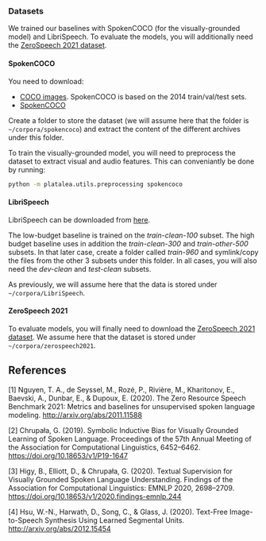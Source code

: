 ### Datasets

We trained our baselines with SpokenCOCO (for the visually-grounded model) and LibriSpeech. To evaluate the models, you will additionally need the [ZeroSpeech 2021 dataset](https://download.zerospeech.com).

#### SpokenCOCO

You need to download:
* [COCO images](https://cocodataset.org/#download). SpokenCOCO is based on the 2014 train/val/test sets.
* [SpokenCOCO](https://groups.csail.mit.edu/sls/downloads/placesaudio/index.cgi)

Create a folder to store the dataset (we will assume here that the folder is `~/corpora/spokencoco`) and extract the content of the different archives under this folder.

To train the visually-grounded model, you will need to preprocess the dataset to extract visual and audio features. This can conveniantly be done by running:

```bash
python -m platalea.utils.preprocessing spokencoco
```

#### LibriSpeech

LibriSpeech can be downloaded from [here](http://www.openslr.org/12/).

The low-budget baseline is trained on the *train-clean-100* subset. The high budget baseline uses in addition the *train-clean-300* and *train-other-500* subsets. In that later case, create a folder called *train-960* and symlink/copy the files from the other 3 subsets under this folder. In all cases, you will also need the *dev-clean* and *test-clean* subsets.

As previously, we will assume here that the data is stored under `~/corpora/LibriSpeech`.

#### ZeroSpeech 2021

To evaluate models, you will finally need to download the [ZeroSpeech 2021 dataset](https://download.zerospeech.com). We assume here that the dataset is stored under `~/corpora/zerospeech2021`.

## References

[1] Nguyen, T. A., de Seyssel, M., Rozé, P., Rivière, M., Kharitonov, E., Baevski, A., Dunbar, E., & Dupoux, E. (2020). The Zero Resource Speech Benchmark 2021: Metrics and baselines for unsupervised spoken language modeling. http://arxiv.org/abs/2011.11588

[2] Chrupała, G. (2019). Symbolic Inductive Bias for Visually Grounded Learning of Spoken Language. Proceedings of the 57th Annual Meeting of the Association for Computational Linguistics, 6452–6462. https://doi.org/10.18653/v1/P19-1647

[3] Higy, B., Elliott, D., & Chrupała, G. (2020). Textual Supervision for Visually Grounded Spoken Language Understanding. Findings of the Association for Computational Linguistics: EMNLP 2020, 2698–2709. https://doi.org/10.18653/v1/2020.findings-emnlp.244

[4] Hsu, W.-N., Harwath, D., Song, C., & Glass, J. (2020). Text-Free Image-to-Speech Synthesis Using Learned Segmental Units. http://arxiv.org/abs/2012.15454

